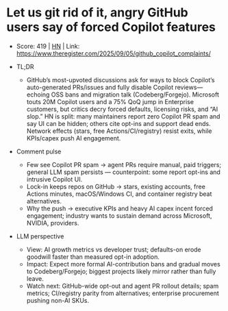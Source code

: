 # Let us git rid of it, angry GitHub users say of forced Copilot features

- Score: 419 | [HN](https://news.ycombinator.com/item?id=45148167) | Link: https://www.theregister.com/2025/09/05/github_copilot_complaints/

- TL;DR
    - GitHub’s most-upvoted discussions ask for ways to block Copilot’s auto-generated PRs/issues and fully disable Copilot reviews—echoing OSS bans and migration talk (Codeberg/Forgejo). Microsoft touts 20M Copilot users and a 75% QoQ jump in Enterprise customers, but critics decry forced defaults, licensing risks, and “AI slop.” HN is split: many maintainers report zero Copilot PR spam and say UI can be hidden; others cite opt-ins and support dead ends. Network effects (stars, free Actions/CI/registry) resist exits, while KPIs/capex push AI engagement.

- Comment pulse
    - Few see Copilot PR spam → agent PRs require manual, paid triggers; general LLM spam persists — counterpoint: some report opt-ins and intrusive Copilot UI.
    - Lock-in keeps repos on GitHub → stars, existing accounts, free Actions minutes, macOS/Windows CI, and container registry beat alternatives.
    - Why the push → executive KPIs and heavy AI capex incent forced engagement; industry wants to sustain demand across Microsoft, NVIDIA, providers.

- LLM perspective
    - View: AI growth metrics vs developer trust; defaults-on erode goodwill faster than measured opt-in adoption.
    - Impact: Expect more formal AI-contribution bans and gradual moves to Codeberg/Forgejo; biggest projects likely mirror rather than fully leave.
    - Watch next: GitHub-wide opt-out and agent PR rollout details; spam metrics; CI/registry parity from alternatives; enterprise procurement pushing non-AI SKUs.
